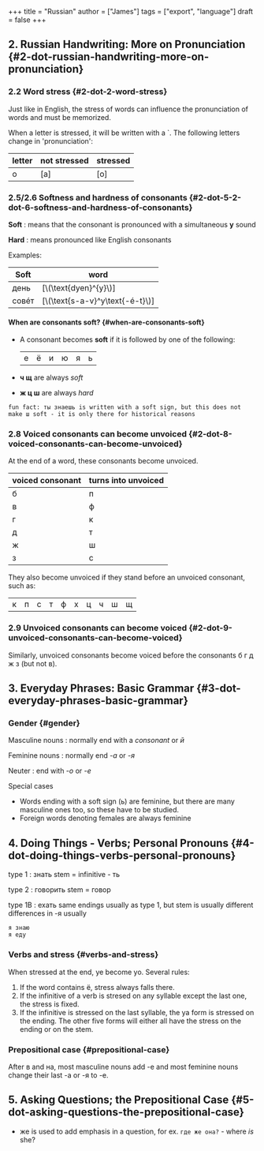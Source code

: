 +++
title = "Russian"
author = ["James"]
tags = ["export", "language"]
draft = false
+++

## 2. Russian Handwriting: More on Pronunciation {#2-dot-russian-handwriting-more-on-pronunciation}


### 2.2 Word stress {#2-dot-2-word-stress}

Just like in English, the stress of words can influence the pronunciation of words and must be memorized.

When a letter is stressed, it will be written with a \`. The following letters change in 'pronunciation':

| letter | not stressed | stressed |
|--------|--------------|----------|
| о      | [а]          | [о]      |


### 2.5/2.6 Softness and hardness of consonants {#2-dot-5-2-dot-6-softness-and-hardness-of-consonants}

**Soft**
: means that the consonant is pronounced with a simultaneous **y** sound

**Hard**
: means pronounced like English consonants

Examples:

| Soft  | word                              |
|-------|-----------------------------------|
| день  | [\\(\text{dyen}^{y}\\)]           |
| совéт | [\\(\text{s-a-v}^y\text{-é-t}\\)] |


#### When are consonants soft? {#when-are-consonants-soft}

-   A consonant becomes **soft** if it is followed by one of the following:

    |   |   |   |   |   |   |
    |---|---|---|---|---|---|
    | е | ё | и | ю | я | ь |

-   **ч щ** are always _soft_
-   **ж ц ш** are always _hard_

`fun fact: ты знаешь is written with a soft sign, but this does not make ш soft - it is only there for historical reasons`


### 2.8 Voiced consonants can become unvoiced {#2-dot-8-voiced-consonants-can-become-unvoiced}

At the end of a word, these consonants become unvoiced.

| voiced consonant | turns into unvoiced |
|------------------|---------------------|
| б                | п                   |
| в                | ф                   |
| г                | к                   |
| д                | т                   |
| ж                | ш                   |
| з                | с                   |

They also become unvoiced if they stand before an unvoiced consonant, such as:

|   |   |   |   |   |   |   |   |   |   |
|---|---|---|---|---|---|---|---|---|---|
| к | п | с | т | ф | х | ц | ч | ш | щ |


### 2.9 Unvoiced consonants can become voiced {#2-dot-9-unvoiced-consonants-can-become-voiced}

Similarly, unvoiced consonants become voiced before the consonants б г д ж з (but not в).


## 3. Everyday Phrases: Basic Grammar {#3-dot-everyday-phrases-basic-grammar}


### Gender {#gender}

Masculine nouns
: normally end with a _consonant_ or _й_

Feminine nouns
: normally end _-а_ or _-я_

Neuter
: end with _-o_ or _-e_

Special cases

-   Words ending with a soft sign (ь) are feminine, but there are many masculine ones too, so these have to be studied.
-   Foreign words denoting females are always feminine


## 4. Doing Things - Verbs; Personal Pronouns {#4-dot-doing-things-verbs-personal-pronouns}

type 1
: знать
    stem = infinitive - ть

type 2
: говорить
    stem = говор

type 1B
: ехать
    same endings usually as type 1, but stem is usually different
    differences in -я usually

    я знаю
    я еду


### Verbs and stress {#verbs-and-stress}

When stressed at the end, ye become yo. Several rules:

1.  If the word contains ë, stress always falls there.
2.  If the infinitive of a verb is stresed on any syllable except the last one, the stress is fixed.
3.  If the infinitive is stressed on the last syllable, the ya form is stressed on the ending. The other five forms will either all have the stress on the ending or on the stem.


### Prepositional case {#prepositional-case}

After в and на, most masculine nouns add -е and most feminine nouns change their last -а or -я to -е.


## 5. Asking Questions; the Prepositional Case {#5-dot-asking-questions-the-prepositional-case}

-   же is used to add emphasis in a question, for ex. `где же она?` - where _is_ she?

